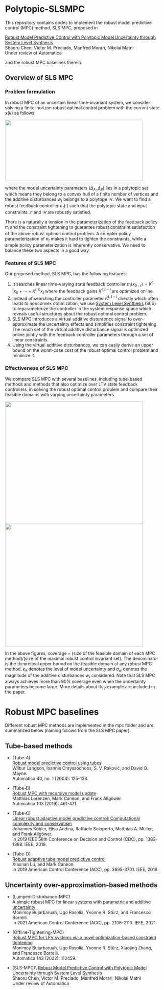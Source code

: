 # Polytopic-SLSMPC

This repository contains codes to implement the robust model predictive control (MPC) method, SLS MPC, proposed in 

[Robust Model Predictive Control with Polytopic Model Uncertainty through System Level Synthesis](https://arxiv.org/abs/2203.11375)\
Shaoru Chen, Victor M. Preciado, Manfred Morari, Nikolai Matni\
Under review of Automatica

and the robust MPC baselines therein. 

## Overview of SLS MPC

### Problem formulation
In robust MPC of an uncertain linear time-invariant system, we consider solving a finite-horizon robust optimal control problem with the current state $x(k)$ as follows

<img src="https://github.com/ShaoruChen/web-materials/blob/main/polytopic_SLS_MPC/mpc_formulation.png" width="450" height="200">

where the model uncertainty parameters $(\Delta_A, \Delta_B)$ lies in a polytopic set which means they belong to a convex hull of a finite number of vertices and the additive disturbances $w_t$ belongs to a polytope $\mathcal{W}$. We want to find a robust feedback controller $\pi_t(\cdot)$ such that the polytopic state and input constraints $\mathcal{X}$ and $\mathcal{U}$ are robustly satisfied. 

There is a naturally a tension in the parameterization of the feedback policy $\pi_t$ and the constraint tightening to guarantee robust constraint satisfaction of the above robust optimal control problem. A complex policy parameterization of $\pi_t$ makes it hard to tighten the constraints, while a simple policy parameterization is inherently conservative. We need to balance these two aspects in a good way. 

### Features of SLS MPC
Our proposed method, SLS MPC, has the following features:
1. It searches linear time-varying state feedback controller $\pi_t(x_{0:t}) = K^{t,t}x_0 + \cdots + K^{t,0}x_t$ where the feedback gains $K^{t,t-i}$ are optimized online. 
2. Instead of searching the controller parameter $K^{t,t-i}$ directly which often leads to nonconvex optimization, we use [System Level Synthesis](https://arxiv.org/abs/1904.01634) (SLS) to reparameterize the controller in the system response space which reveals useful structures about the robust optimal control problem. 
3. SLS MPC introduces a virtual additive disturabnce signal to over-approximate the uncertainty effects and simplifies constraint tightening. The reach set of the virtual additive disturbance signal is optimized online jointly with the feedback controller parameters through a set of linear constraints. 
4. Using the virtual additive disturbances, we can easily derive an upper bound on the worst-case cost of the robust optimal control problem and minimize it.

### Effectiveness of SLS MPC
We compare SLS MPC with several baselines, including tube-based methods and methods that also optimize over LTV state feedback controllers, in solving the robust optimal control problem and compare their feasible domains with varying uncertainty parameters. 

<p float="left">
<img src="https://github.com/ShaoruChen/web-materials/blob/main/polytopic_SLS_MPC/coverage_comparison_eps_A.png" width="450" height="400">
<img src="https://github.com/ShaoruChen/web-materials/blob/main/polytopic_SLS_MPC/coverage_comparison_w.png" width="450" height="400">
</p>

In the above figures, coverage = (size of the feasible domain of each MPC method)/(size of the maximal robust control invariant set). The denominator is the theoretical upper bound on the feasible domain of any robust MPC method. $\epsilon_A$ denotes the level of model uncertainty and $\sigma_w$ denotes the magnitude of the additive disturbances $w_t$ considered. Note that SLS MPC always achieves more than 90% coverage even when the uncertainty parameters become large. More details about this example are included in the paper. 

# Robust MPC baselines
Different robust MPC methods are implemented in the mpc folder and are summarized below (naming follows from the SLS MPC paper).

## Tube-based methods

- (Tube-A)\
[Robust model predictive control using tubes](https://www.sciencedirect.com/science/article/abs/pii/S0005109803002838?casa_token=Af0HIAR3diAAAAAA:GBx9AXf6S43f7strRflfa-yPYxftN7A2oQKMz_tDXXn59TNMsvGPhLd7dCTFxC9PJ4MarINO8l0)\
Wilbur Langson, Ioannis Chryssochoos, S. V. Raković, and David Q. Mayne. \
Automatica 40, no. 1 (2004): 125-133.

- (Tube-B)\
[Robust MPC with recursive model update](https://www.sciencedirect.com/science/article/abs/pii/S0005109819300731?casa_token=wRxFJ9AGIHAAAAAA:D-Iw4Y9aObkUuWo1aWUeamVMnDwG354Y5A1kRjZv19hYFqqjGhsGNXkIkXK_Pjs7aq1yYM3iPjg)\
Matthias Lorenzen, Mark Cannon, and Frank Allgöwer.\
Automatica 103 (2019): 461-471.

- (Tube-C)\
[Linear robust adaptive model predictive control: Computational complexity and conservatism](https://ieeexplore.ieee.org/abstract/document/9028970) \
Johannes Köhler, Elisa Andina, Raffaele Soloperto, Matthias A. Müller, and Frank Allgöwer.\
In 2019 IEEE 58th Conference on Decision and Control (CDC), pp. 1383-1388. IEEE, 2019.

- (Tube-D)\
[Robust adaptive tube model predictive control](https://ieeexplore.ieee.org/abstract/document/8814456) \
Xiaonan Lu, and Mark Cannon. \
In 2019 American Control Conference (ACC), pp. 3695-3701. IEEE, 2019.

## Uncertainty over-approximation-based methods

- (Lumped-Disturbance-MPC)\
[A simple robust MPC for linear systems with parametric and additive uncertainty](https://ieeexplore.ieee.org/abstract/document/9482957) \
Monimoy Bujarbaruah, Ugo Rosolia, Yvonne R. Stürz, and Francesco Borrelli. \
In 2021 American Control Conference (ACC), pp. 2108-2113. IEEE, 2021.

- (Offline-Tightening-MPC)\
[Robust MPC for LPV systems via a novel optimization-based constraint tightening](https://www.sciencedirect.com/science/article/pii/S0005109822003156?casa_token=CiP-W89fO8UAAAAA:FyjgmtjKfeg5t5mxDe6LX2yyksPzWr7YjN142CzQV2TaD5g3Al4Ar2S4Gxk9we0A3JMxTw6_cHk) \
Monimoy Bujarbaruah, Ugo Rosolia, Yvonne R. Stürz, Xiaojing Zhang, and Francesco Borrelli. \
Automatica 143 (2022): 110459.

- (SLS-MPC)\ 
[Robust Model Predictive Control with Polytopic Model Uncertainty through System Level Synthesis](https://arxiv.org/abs/2203.11375)\
Shaoru Chen, Victor M. Preciado, Manfred Morari, Nikolai Matni\
Under review of Automatica
